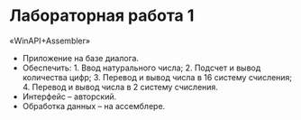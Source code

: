 # Лабораторная работа 1

«WinAPI+Assembler»

- Приложение на базе диалога.
- Обеспечить: 1. Ввод натурального числа; 2. Подсчет и вывод количества цифр; 3.
  Перевод и вывод числа в 16 систему счисления; 4. Перевод и вывод числа в 2
  систему счисления.
- Интерфейс – авторский.
- Обработка данных – на ассемблере.

